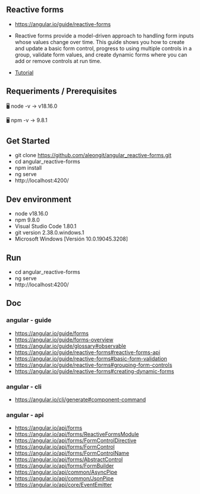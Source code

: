 ## Reactive forms

- https://angular.io/guide/reactive-forms

- Reactive forms provide a model-driven approach to handling form inputs whose values change over time. This guide shows you how to create and update a basic form control, progress to using multiple controls in a group, validate form values, and create dynamic forms where you can add or remove controls at run time.

- [Tutorial](tutorial.md)




## Requeriments / Prerequisites

🖥️ node -v
→ v18.16.0

🖥️ npm -v
→ 9.8.1



## Get Started

- git clone https://github.com/aleongit/angular_reactive-forms.git
- cd angular_reactive-forms
- npm install
- ng serve
- http://localhost:4200/



## Dev environment

- node v18.16.0
- npm 9.8.0
- Visual Studio Code 1.80.1
- git version 2.38.0.windows.1
- Microsoft Windows [Versión 10.0.19045.3208]




## Run

- cd angular_reactive-forms
- ng serve
- http://localhost:4200/




## Doc


### angular - guide
- https://angular.io/guide/forms
- https://angular.io/guide/forms-overview
- https://angular.io/guide/glossary#observable
- https://angular.io/guide/reactive-forms#reactive-forms-api
- https://angular.io/guide/reactive-forms#basic-form-validation
- https://angular.io/guide/reactive-forms#grouping-form-controls
- https://angular.io/guide/reactive-forms#creating-dynamic-forms



### angular - cli
- https://angular.io/cli/generate#component-command



### angular - api
- https://angular.io/api/forms
- https://angular.io/api/forms/ReactiveFormsModule
- https://angular.io/api/forms/FormControlDirective
- https://angular.io/api/forms/FormControl
- https://angular.io/api/forms/FormControlName
- https://angular.io/api/forms/AbstractControl
- https://angular.io/api/forms/FormBuilder
- https://angular.io/api/common/AsyncPipe
- https://angular.io/api/common/JsonPipe
- https://angular.io/api/core/EventEmitter


